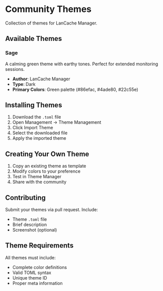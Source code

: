 # Community Themes

Collection of themes for LanCache Manager.

## Available Themes

### Sage
A calming green theme with earthy tones. Perfect for extended monitoring sessions.
- **Author**: LanCache Manager
- **Type**: Dark
- **Primary Colors**: Green palette (#86efac, #4ade80, #22c55e)

## Installing Themes

1. Download the `.toml` file
2. Open Management → Theme Management
3. Click Import Theme
4. Select the downloaded file
5. Apply the imported theme

## Creating Your Own Theme

1. Copy an existing theme as template
2. Modify colors to your preference
3. Test in Theme Manager
4. Share with the community

## Contributing

Submit your themes via pull request. Include:
- Theme `.toml` file
- Brief description
- Screenshot (optional)

## Theme Requirements

All themes must include:
- Complete color definitions
- Valid TOML syntax
- Unique theme ID
- Proper meta information